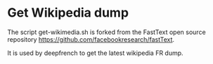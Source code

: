 # Get Wikipedia dump

The script get-wikimedia.sh is forked from the FastText open source repository https://github.com/facebookresearch/fastText.

It is used by deepfrench to get the latest wikipedia FR dump.
